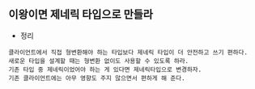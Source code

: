 ## 이왕이면 제네릭 타입으로 만들라
  - 정리
  ```
  클라이언트에서 직접 형변환해야 하는 타입보다 제네릭 타입이 더 안전하고 쓰기 편하다.
  새로운 타입을 설계할 때는 형변환 없이도 사용할 수 있도록 하라.
  기존 타입 중 제네릭이었어야 하는 게 있다면 제네릭타입으로 변경하자.
  기존 클라이언트에는 아무 영향도 주지 않으면서 편하게 해 준다.
  ```

